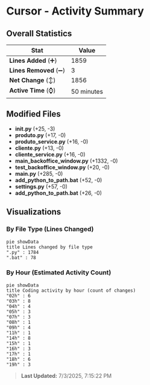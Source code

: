# Cursor - Activity Summary 

## Overall Statistics

| Stat                   | Value                                                             |
| ---------------------- | ----------------------------------------------------------------- |
| **Lines Added** (➕)   | 1859                                          |
| **Lines Removed** (➖) | 3                                        |
| **Net Change** (↕)    | 1856                |
| **Active Time** (⌚)   | 50 minutes |


## Modified Files
- **__init__.py** (+25, -3)
- **produto.py** (+17, -0)
- **produto_service.py** (+16, -0)
- **cliente.py** (+13, -0)
- **cliente_service.py** (+16, -0)
- **main_backoffice_window.py** (+1332, -0)
- **test_backoffice_window.py** (+20, -0)
- **main.py** (+285, -0)
- **add_python_to_path.bat** (+52, -0)
- **settings.py** (+57, -0)
- **add_python_to_path.bat** (+26, -0)

## Visualizations

### By File Type (Lines Changed)

```mermaid
pie showData
title Lines changed by file type
".py" : 1784
".bat" : 78
```

### By Hour (Estimated Activity Count)

```mermaid
pie showData
title Coding activity by hour (count of changes)
"02h" : 6
"03h" : 8
"04h" : 4
"05h" : 3
"07h" : 3
"08h" : 1
"09h" : 4
"11h" : 1
"14h" : 8
"15h" : 1
"16h" : 3
"17h" : 1
"18h" : 6
"19h" : 3
```


> **Last Updated:** 7/3/2025, 7:15:22 PM